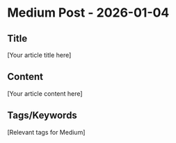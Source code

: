 # Medium Post - 2026-01-04

## Title
[Your article title here]

## Content
[Your article content here]

## Tags/Keywords
[Relevant tags for Medium]
